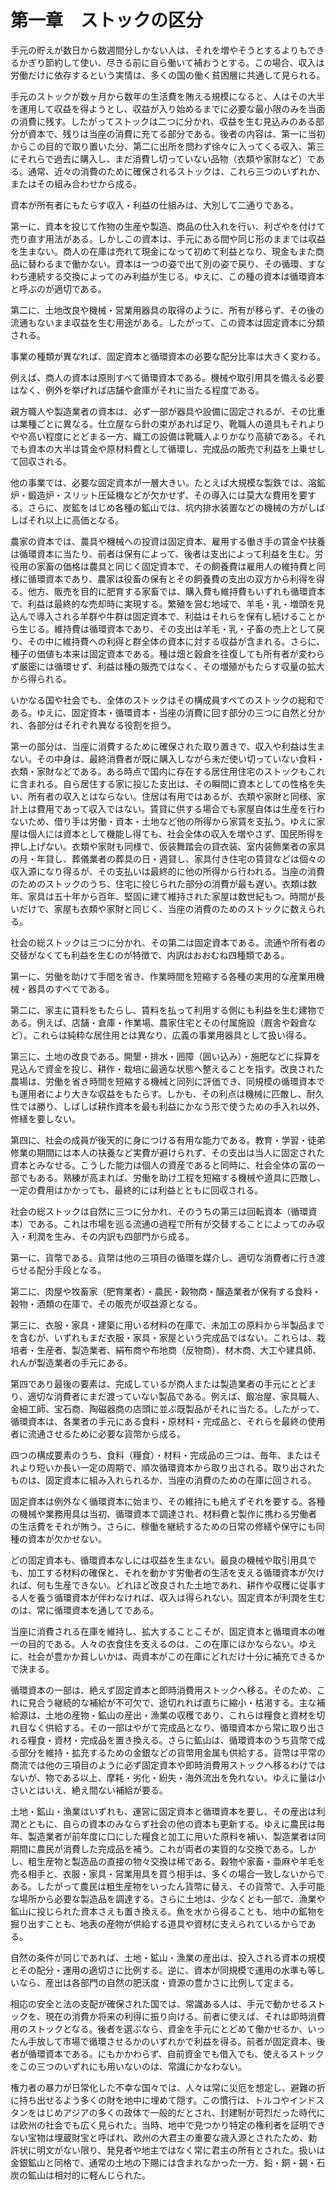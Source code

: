 # 第一章　ストックの区分

手元の貯えが数日から数週間分しかない人は、それを増やそうとするよりもできるかぎり節約して使い、尽きる前に自ら働いて補おうとする。この場合、収入は労働だけに依存するという実情は、多くの国の働く貧困層に共通して見られる。

手元のストックが数ヶ月から数年の生活費を賄える規模になると、人はその大半を運用して収益を得ようとし、収益が入り始めるまでに必要な最小限のみを当面の消費に残す。したがってストックは二つに分かれ、収益を生む見込みのある部分が資本で、残りは当座の消費に充てる部分である。後者の内容は、第一に当初からこの目的で取り置いた分、第二に出所を問わず徐々に入ってくる収入、第三にそれらで過去に購入し、まだ消費し切っていない品物（衣類や家財など）である。通常、近々の消費のために確保されるストックは、これら三つのいずれか、またはその組み合わせから成る。

資本が所有者にもたらす収入・利益の仕組みは、大別して二通りである。

第一に、資本を投じて作物の生産や製造、商品の仕入れを行い、利ざやを付けて売り直す用法がある。しかしこの資本は、手元にある間や同じ形のままでは収益を生まない。商人の在庫は売れて現金になって初めて利益となり、現金もまた商品に替わるまで働かない。資本は一つの姿で出て別の姿で戻り、その循環、すなわち連続する交換によってのみ利益が生じる。ゆえに、この種の資本は循環資本と呼ぶのが適切である。

第二に、土地改良や機械・営業用器具の取得のように、所有が移らず、その後の流通もないまま収益を生む用途がある。したがって、この資本は固定資本に分類される。

事業の種類が異なれば、固定資本と循環資本の必要な配分比率は大きく変わる。

例えば、商人の資本は原則すべて循環資本である。機械や取引用具を備える必要はなく、例外を挙げれば店舗や倉庫がそれに当たる程度である。

親方職人や製造業者の資本は、必ず一部が器具や設備に固定されるが、その比重は業種ごとに異なる。仕立屋なら針の束があれば足り、靴職人の道具もそれよりやや高い程度にとどまる一方、織工の設備は靴職人よりかなり高額である。それでも資本の大半は賃金や原材料費として循環し、完成品の販売で利益を上乗せして回収される。

他の事業では、必要な固定資本が一層大きい。たとえば大規模な製鉄では、溶鉱炉・鍛造炉・スリット圧延機などが欠かせず、その導入には莫大な費用を要する。さらに、炭鉱をはじめ各種の鉱山では、坑内排水装置などの機械の方がしばしばそれ以上に高価となる。

農家の資本では、農具や機械への投資は固定資本、雇用する働き手の賃金や扶養は循環資本に当たり、前者は保有によって、後者は支出によって利益を生む。労役用の家畜の価格は農具と同じく固定資本で、その飼養費は雇用人の維持費と同様に循環資本であり、農家は役畜の保有とその飼養費の支出の双方から利得を得る。他方、販売を目的に肥育する家畜では、購入費も維持費もいずれも循環資本で、利益は最終的な売却時に実現する。繁殖を営む地域で、羊毛・乳・増頭を見込んで導入される羊群や牛群は固定資本で、利益はそれらを保有し続けることから生じる。維持費は循環資本であり、その支出は羊毛・乳・子畜の売上として戻り、その中に維持費への利得と群全体の資本に対する収益が含まれる。さらに、種子の価値も本来は固定資本である。種は畑と穀倉を往復しても所有者が変わらず厳密には循環せず、利益は種の販売ではなく、その増殖がもたらす収量の拡大から得られる。

いかなる国や社会でも、全体のストックはその構成員すべてのストックの総和である。ゆえに、固定資本・循環資本・当座の消費に回す部分の三つに自然と分かれ、各部分はそれぞれ異なる役割を担う。

第一の部分は、当座に消費するために確保された取り置きで、収入や利益は生まない。その中身は、最終消費者が既に購入しながら未だ使い切っていない食料・衣類・家財などである。ある時点で国内に存在する居住用住宅のストックもこれに含まれる。自ら居住する家に投じた支出は、その瞬間に資本としての性格を失い、所有者の収入とはならない。住居は有用ではあるが、衣類や家財と同様、家計上は費用であって収入ではない。賃貸に供する場合でも家屋自体は生産を行わないため、借り手は労働・資本・土地など他の所得から家賃を支払う。ゆえに家屋は個人には資本として機能し得ても、社会全体の収入を増やさず、国民所得を押し上げない。衣類や家財も同様で、仮装舞踏会の貸衣装、室内装飾業者の家具の月・年貸し、葬儀業者の葬具の日・週貸し、家具付き住宅の賃貸などは個々の収入源になり得るが、その支払いは最終的に他の所得から行われる。当座の消費のためのストックのうち、住宅に投じられた部分の消費が最も遅い。衣類は数年、家具は五十年から百年、堅固に建て維持された家屋は数世紀もつ。時間が長いだけで、家屋も衣類や家財と同じく、当座の消費のためのストックに数えられる。

社会の総ストックは三つに分かれ、その第二は固定資本である。流通や所有者の交替がなくても利益を生むのが特徴で、内訳はおおむね四種類である。

第一に、労働を助けて手間を省き、作業時間を短縮する各種の実用的な産業用機械・器具のすべてである。

第二に、家主に賃料をもたらし、賃料を払って利用する側にも利益を生む建物である。例えば、店舗・倉庫・作業場、農家住宅とその付属施設（厩舎や穀倉など）。これらは純粋な居住用とは異なり、広義の事業用器具として扱い得る。

第三に、土地の改良である。開墾・排水・囲障（囲い込み）・施肥などに採算を見込んで資金を投じ、耕作・栽培に最適な状態へ整えることを指す。改良された農場は、労働を省き時間を短縮する機械と同列に評価でき、同規模の循環資本でも運用者により大きな収益をもたらす。しかも、その利点は機械に匹敵し、耐久性では勝り、しばしば耕作資本を最も利益にかなう形で使うための手入れ以外、修繕を要しない。

第四に、社会の成員が後天的に身につける有用な能力である。教育・学習・徒弟修業の期間には本人の扶養など実費が避けられず、その支出は当人に固定された資本とみなせる。こうした能力は個人の資産であると同時に、社会全体の富の一部でもある。熟練が高まれば、労働を助け工程を短縮する機械や道具に匹敵し、一定の費用はかかっても、最終的には利益とともに回収される。

社会の総ストックは自然に三つに分かれ、そのうちの第三は回転資本（循環資本）である。これは市場を巡る流通の過程で所有が交替することによってのみ収入・利潤を生み、その内訳も四部門から成る。

第一に、貨幣である。貨幣は他の三項目の循環を媒介し、適切な消費者に行き渡らせる配分手段となる。

第二に、肉屋や牧畜家（肥育業者）・農民・穀物商・醸造業者が保有する食料・穀物・酒類の在庫で、その販売が収益源となる。

第三に、衣服・家具・建築に用いる材料の在庫で、未加工の原料から半製品までを含むが、いずれもまだ衣服・家具・家屋という完成品ではない。これらは、栽培者・生産者、製造業者、絹布商や布地商（反物商）、材木商、大工や建具師、れんが製造業者の手元にある。

第四であり最後の要素は、完成しているが商人または製造業者の手元にとどまり、適切な消費者にまだ渡っていない製品である。例えば、鍛冶屋、家具職人、金細工師、宝石商、陶磁器商の店頭に並ぶ既製品がそれに当たる。したがって、循環資本は、各業者の手元にある食料・原材料・完成品と、それらを最終の使用者に流通させるために必要な貨幣から成る。

四つの構成要素のうち、食料（糧食）・材料・完成品の三つは、毎年、またはそれより短いか長い一定の周期で、順次循環資本から取り出される。取り出されたものは、固定資本に組み入れられるか、当座の消費のための在庫に回される。

固定資本は例外なく循環資本に始まり、その維持にも絶えずそれを要する。各種の機械や業務用具は当初、循環資本で調達され、材料費と製作に携わる労働者の生活費をそれが賄う。さらに、稼働を継続するための日常の修繕や保守にも同種の資本が欠かせない。

どの固定資本も、循環資本なしには収益を生まない。最良の機械や取引用具でも、加工する材料の確保と、それを動かす労働者の生活を支える循環資本が欠ければ、何も生産できない。どれほど改良された土地であれ、耕作や収穫に従事する人を養う循環資本が伴わなければ、収入は得られない。固定資本が利潤を生むのは、常に循環資本を通してである。

当座に消費される在庫を維持し、拡大することこそが、固定資本と循環資本の唯一の目的である。人々の衣食住を支えるのは、この在庫にほかならない。ゆえに、社会が豊かか貧しいかは、両資本がこの在庫にどれだけ十分に補充できるかで決まる。

循環資本の一部は、絶えず固定資本と即時消費用ストックへ移る。そのため、これに見合う継続的な補給が不可欠で、途切れれば直ちに縮小・枯渇する。主な補給源は、土地の産物・鉱山の産出・漁業の収穫であり、これらは糧食と資材を切れ目なく供給する。その一部はやがて完成品となり、循環資本から常に取り出される糧食・資材・完成品を置き換える。さらに鉱山は、循環資本のうち貨幣で成る部分を維持・拡充するための金銀などの貨幣用金属も供給する。貨幣は平常の商流では他の三項目のように必ず固定資本や即時消費用ストックへ移るわけではないが、物である以上、摩耗・劣化・紛失・海外流出を免れない。ゆえに量は小さいとはいえ、絶え間ない補給が要る。

土地・鉱山・漁業はいずれも、運営に固定資本と循環資本を要し、その産出は利潤とともに、自らの資本のみならず社会の他の資本も更新する。ゆえに農民は毎年、製造業者が前年度に口にした糧食と加工に用いた原料を補い、製造業者は同期間に農民が消費した完成品を補う。これが両者の実質的な交換である。しかし、粗生産物と製造品の直接の物々交換は稀である。穀物や家畜・亜麻や羊毛を売る相手と、衣服・家具・営業用具を買う相手は、多くの場合一致しないからである。したがって農民は粗生産物をいったん貨幣に替え、その貨幣で、入手可能な場所から必要な製造品を調達する。さらに土地は、少なくとも一部で、漁業や鉱山に投じられた資本さえも置き換える。魚を水から得ることも、地中の鉱物を掘り出すことも、地表の産物が供給する道具や資材に支えられているからである。

自然の条件が同じであれば、土地・鉱山・漁業の産出は、投入される資本の規模とその配分・運用の適切さに比例する。逆に、資本が同規模で運用の水準も等しいなら、産出は各部門の自然の肥沃度・資源の豊かさに比例して定まる。

相応の安全と法の支配が確保された国では、常識ある人は、手元で動かせるストックを、現在の消費か将来の利得に振り向ける。前者に使えば、それは即時消費用のストックとなる。後者を選ぶなら、資金を手元にとどめて働かせるか、いったん手放して市場で循環させるかのいずれかで利益を得る。前者が固定資本、後者が循環資本である。にもかかわらず、自前資金でも借入でも、使えるストックをこの三つのいずれにも用いないのは、常識にかなわない。

権力者の暴力が日常化した不幸な国々では、人々は常に災厄を想定し、避難の折に持ち出せるよう多くの財を地中に埋めて隠す。この慣行は、トルコやインドスタンをはじめアジアの多くの政体で一般的だとされ、封建制が苛烈だった時代には欧州の社会でも広く見られた。当時、地中で見つかり特定の権利者を証明できない宝物は埋蔵財宝と呼ばれ、欧州の大君主の重要な歳入源とされたため、勅許状に明文がない限り、発見者や地主ではなく常に君主の所有とされた。扱いは金銀鉱山と同格で、通常の土地の下賜には含まれなかった一方、鉛・銅・錫・石炭の鉱山は相対的に軽んじられた。
